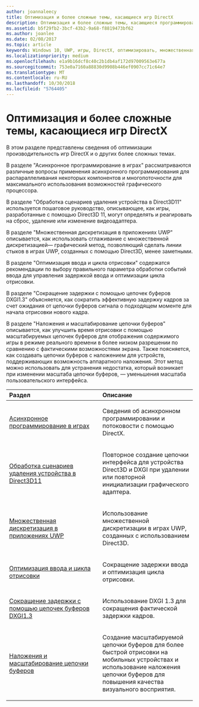 ```yaml
---
author: joannaleecy
title: Оптимизация и более сложные темы, касающиеся игр DirectX
description: Оптимизация и более сложные темы, касающиеся программирования игр на DirectX.
ms.assetid: b5f29fb2-3bcf-43b2-9a68-f8819473bf62
ms.author: joanlee
ms.date: 02/08/2017
ms.topic: article
keywords: Windows 10, UWP, игры, DirectX, оптимизировать, множественная дискретизация, цепочки буферов
ms.localizationpriority: medium
ms.openlocfilehash: e1a9b16dcf8c40c2b1db4af172d97009563e677a
ms.sourcegitcommit: 753e0a7160a88830d9908b446ef0907cc71c64e7
ms.translationtype: MT
ms.contentlocale: ru-RU
ms.lasthandoff: 10/30/2018
ms.locfileid: "5764405"
---
```

# <a name="optimization-and-advanced-topics-for-directx-games"></a>Оптимизация и более сложные темы, касающиеся игр DirectX

В этом разделе представлены сведения об оптимизации производительность игр DirectX и о других более сложных темах.

В разделе "Асинхронное программирование в играх" рассматриваются различные вопросы применения асинхронного программирования для распараллеливания некоторых компонентов и многопоточности для максимального использования возможностей графического процессора.

В разделе "Обработка сценариев удаления устройства в Direct3D11" используется пошаговое руководство, описывающее, как игры, разработанные с помощью Direct3D 11, могут определять и реагировать на сброс, удаление или изменение видеоадаптера.

В разделе "Множественная дискретизация в приложениях UWP" описывается, как использовать сглаживание с множественной дискретизацией— графический метод, позволяющий сделать линии стыков в играх UWP, созданных с помощью Direct3D, менее заметными.

В разделе "Оптимизация ввода и цикла отрисовки" содержатся рекомендации по выбору правильного параметра обработки событий ввода для управления задержкой ввода и оптимизации цикла отрисовки.

В разделе "Сокращение задержки с помощью цепочек буферов DXGI1.3" объясняется, как сократить эффективную задержку кадров за счет ожидания от цепочки буферов сигнала о подходящем моменте для начала отрисовки нового кадра.

В разделе "Наложения и масштабирование цепочки буферов" описывается, как улучшить время отрисовки с помощью масштабируемых цепочек буферов для отображения содержимого игры в режиме реального времени в более низком разрешении по сравнению с фактическими возможностями экрана. Также поясняется, как создавать цепочки буферов с наложением для устройств, поддерживающих возможность аппаратного наложения. Этот метод можно использовать для устранения недостатка, который возникает при изменении масштаба цепочки буферов, — уменьшения масштаба пользовательского интерфейса.

<table>
<colgroup>
<col width="50%" />
<col width="50%" />
</colgroup>
<thead>
<tr class="header">
<th align="left">Раздел</th>
<th align="left">Описание</th>
</tr>
</thead>
<tbody>
<tr class="odd">
<td align="left"><p><a href="asynchronous-programming-directx-and-cpp.md">Асинхронное программирование в играх</a></p></td>
<td align="left"><p>Сведения об асинхронном программировании и потоковости с помощью DirectX.</p></td>
</tr>
<tr class="even">
<td align="left"><p><a href="handling-device-lost-scenarios.md">Обработка сценариев удаления устройства в Direct3D11</a></p></td>
<td align="left"><p>Повторное создание цепочки интерфейса для устройства Direct3D и DXGI при удалении или повторной инициализации графического адаптера.</p></td>
</tr>
<tr class="odd">
<td align="left"><p><a href="multisampling--multi-sample-anti-aliasing--in-windows-store-apps.md">Множественная дискретизация в приложениях UWP</a></p></td>
<td align="left"><p>Использование множественной дискретизации в играх UWP, созданных с использованием Direct3D.</p></td>
</tr>
<tr class="even">
<td align="left"><p><a href="optimize-performance-for-windows-store-direct3d-11-apps-with-coredispatcher.md">Оптимизация ввода и цикла отрисовки</a></p></td>
<td align="left"><p>Сокращение задержки ввода и оптимизация цикла отрисовки.</p></td>
</tr>
<tr class="odd">
<td align="left"><p><a href="reduce-latency-with-dxgi-1-3-swap-chains.md">Сокращение задержки с помощью цепочек буферов DXGI1.3</a></p></td>
<td align="left"><p>Использование DXGI 1.3 для сокращения фактической задержки кадров.</p></td>
</tr>
<tr class="even">
<td align="left"><p><a href="multisampling--scaling--and-overlay-swap-chains.md">Наложения и масштабирование цепочки буферов</a></p></td>
<td align="left"><p>Создание масштабируемой цепочки буферов для более быстрой отрисовки на мобильных устройствах и использование наложения цепочки буферов для повышения качества визуального восприятия.</p></td>
</tr>
</tbody>
</table>
